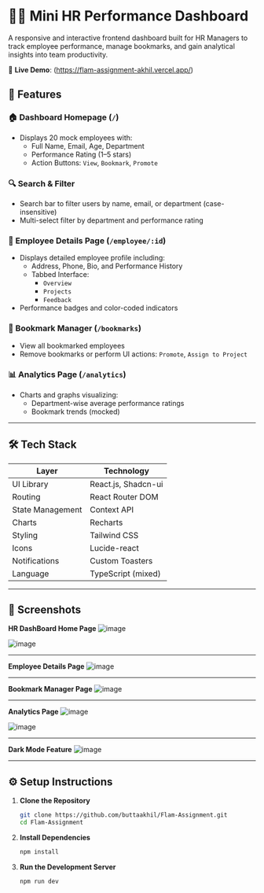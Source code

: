 # 🧑‍💼 Mini HR Performance Dashboard

A responsive and interactive frontend dashboard built for HR Managers to track employee performance, manage bookmarks, and gain analytical insights into team productivity.


🔗 **Live Demo**: (https://flam-assignment-akhil.vercel.app/)


## 🚀 Features

### 🏠 Dashboard Homepage (`/`)
- Displays 20 mock employees with:
  - Full Name, Email, Age, Department
  - Performance Rating (1–5 stars)
  - Action Buttons: `View`, `Bookmark`, `Promote`

### 🔍 Search & Filter
- Search bar to filter users by name, email, or department (case-insensitive)
- Multi-select filter by department and performance rating

### 👤 Employee Details Page (`/employee/:id`)
- Displays detailed employee profile including:
  - Address, Phone, Bio, and Performance History
  - Tabbed Interface:
    - `Overview`
    - `Projects`
    - `Feedback`
- Performance badges and color-coded indicators

### 📌 Bookmark Manager (`/bookmarks`)
- View all bookmarked employees
- Remove bookmarks or perform UI actions: `Promote`, `Assign to Project`

### 📊 Analytics Page (`/analytics`)
- Charts and graphs visualizing:
  - Department-wise average performance ratings
  - Bookmark trends (mocked)

---

## 🛠️ Tech Stack

| Layer              | Technology         |
|--------------------|--------------------|
| UI Library         | React.js, Shadcn-ui|
| Routing            | React Router DOM   |
| State Management   | Context API        |
| Charts             | Recharts           |
| Styling            | Tailwind CSS       |
| Icons              | Lucide-react       |
| Notifications      | Custom Toasters    |
| Language           | TypeScript (mixed) |

---

## 📸 Screenshots

**HR DashBoard Home Page**
![image](https://github.com/user-attachments/assets/f5699c97-4ab5-4a76-bf94-31901d4fc552)

![image](https://github.com/user-attachments/assets/fc575ccb-a595-4a07-b623-ce38ffb30136)

---

**Employee Details Page**
![image](https://github.com/user-attachments/assets/8118d303-c22e-46dd-856a-1ef3cf2a2f26)

---

**Bookmark Manager Page**
![image](https://github.com/user-attachments/assets/8ccfd4e3-16e1-45a5-b746-6653010d3a55)

---

**Analytics Page**
![image](https://github.com/user-attachments/assets/e4776540-c199-43f4-8eff-5f7be1d761dd)

![image](https://github.com/user-attachments/assets/e24bfc16-4b95-4565-9886-d118bffe5e41)

---

**Dark Mode Feature**
![image](https://github.com/user-attachments/assets/e45f7c73-d413-47b4-8f20-57d46934d75e)

---

## ⚙️ Setup Instructions

1. **Clone the Repository**
   ```bash
   git clone https://github.com/buttaakhil/Flam-Assignment.git
   cd Flam-Assignment

2. **Install Dependencies**
   ```bash
   npm install

3. **Run the Development Server**
   ```bash
   npm run dev

